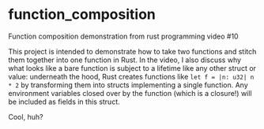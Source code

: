 # function_composition
Function composition demonstration from rust programming video #10

This project is intended to demonstrate how to take two functions and stitch them together into one function in Rust. In the video, I also discuss why what looks like a bare function is subject to a lifetime like any other struct or value: underneath the hood, Rust creates functions like `let f = |n: u32| n * 2` by transforming them into structs implementing a single function. Any environment variables closed over by the function (which is a closure!) will be included as fields in this struct.

Cool, huh?
